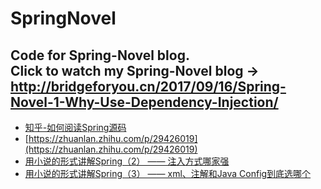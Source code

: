 # SpringNovel
Code for Spring-Novel blog.  
Click to watch my Spring-Novel blog -> http://bridgeforyou.cn/2017/09/16/Spring-Novel-1-Why-Use-Dependency-Injection/
---
- [知乎-如何阅读Spring源码](https://www.zhihu.com/question/21346206)
- [https://zhuanlan.zhihu.com/p/29426019](https://zhuanlan.zhihu.com/p/29426019)
- [用小说的形式讲解Spring（2） —— 注入方式哪家强](https://zhuanlan.zhihu.com/p/29629813)
- [用小说的形式讲解Spring（3） —— xml、注解和Java Config到底选哪个](https://zhuanlan.zhihu.com/p/29938139)
